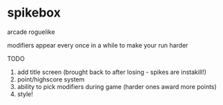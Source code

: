 # spikebox

arcade roguelike

modifiers appear every once in a while to make your run harder

TODO
1. add title screen (brought back to after losing - spikes are instakill!)
2. point/highscore system
3. ability to pick modifiers during game (harder ones award more points)
4. style!
